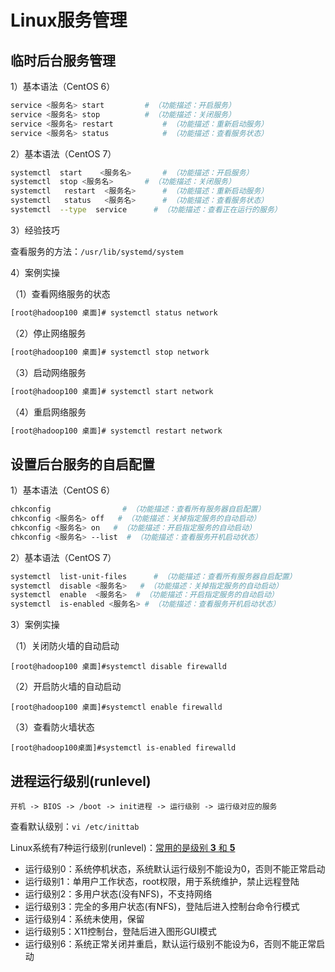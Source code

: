 # Linux服务管理

## 临时后台服务管理

1）基本语法（CentOS 6）

```bash
service <服务名> start			# （功能描述：开启服务）
service <服务名> stop			# （功能描述：关闭服务）
service <服务名> restart			# （功能描述：重新启动服务）
service <服务名> status			# （功能描述：查看服务状态）
```

2）基本语法（CentOS 7）

```bash
systemctl  start	<服务名>		# （功能描述：开启服务）
systemctl  stop	<服务名>		# （功能描述：关闭服务）
systemctl   restart	 <服务名>		# （功能描述：重新启动服务）
systemctl   status	 <服务名>		# （功能描述：查看服务状态）
systemctl  --type  service		# （功能描述：查看正在运行的服务）
```

3）经验技巧

查看服务的方法：`/usr/lib/systemd/system`

4）案例实操

（1）查看网络服务的状态

```bash
[root@hadoop100 桌面]# systemctl status network
```

（2）停止网络服务

```bash
[root@hadoop100 桌面]# systemctl stop network
```

（3）启动网络服务

```bash
[root@hadoop100 桌面]# systemctl start network
```

（4）重启网络服务

```bash
[root@hadoop100 桌面]# systemctl restart network
```

## 设置后台服务的自启配置

1）基本语法（CentOS 6）

```bash
chkconfig   			 # （功能描述：查看所有服务器自启配置）
chkconfig <服务名> off   # （功能描述：关掉指定服务的自动启动）
chkconfig <服务名> on   # （功能描述：开启指定服务的自动启动）
chkconfig <服务名> --list	# （功能描述：查看服务开机启动状态）
```

2）基本语法（CentOS 7）

```bash
systemctl  list-unit-files   	# （功能描述：查看所有服务器自启配置）
systemctl  disable <服务名>   # （功能描述：关掉指定服务的自动启动）
systemctl  enable  <服务名>  # （功能描述：开启指定服务的自动启动）
systemctl  is-enabled <服务名> # （功能描述：查看服务开机启动状态）
```

3）案例实操

（1）关闭防火墙的自动启动

`[root@hadoop100 桌面]#systemctl disable firewalld`

（2）开启防火墙的自动启动

`[root@hadoop100 桌面]#systemctl enable firewalld`

（3）查看防火墙状态

`[root@hadoop100桌面]#systemctl is-enabled firewalld`

## 进程运行级别(runlevel)

```
开机 -> BIOS -> /boot -> init进程 -> 运行级别 -> 运行级对应的服务
```

查看默认级别：`vi /etc/inittab`

Linux系统有7种运行级别(runlevel)：<u>常用的是级别 **3** 和 **5**</u>
- 运行级别0：系统停机状态，系统默认运行级别不能设为0，否则不能正常启动
- 运行级别1：单用户工作状态，root权限，用于系统维护，禁止远程登陆
- 运行级别2：多用户状态(没有NFS)，不支持网络
- 运行级别3：完全的多用户状态(有NFS)，登陆后进入控制台命令行模式
- 运行级别4：系统未使用，保留
- 运行级别5：X11控制台，登陆后进入图形GUI模式
- 运行级别6：系统正常关闭并重启，默认运行级别不能设为6，否则不能正常启动